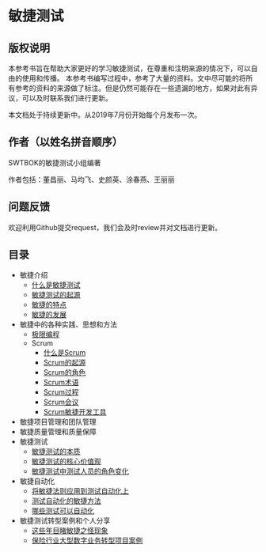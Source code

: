 # 敏捷测试

## **版权说明**
本参考书旨在帮助大家更好的学习敏捷测试，在尊重和注明来源的情况下，可以自由的使用和传播。
本参考书编写过程中，参考了大量的资料。文中尽可能的将所有参考的资料的来源做了标注。但是仍然可能存在一些遗漏的地方，如果对此有异议，可以及时联系我们进行更新。

本文档处于持续更新中。从2019年7月份开始每个月发布一次。


## **作者（以姓名拼音顺序）**
SWTBOK的敏捷测试小组编著

作者包括：董昌丽、马均飞、史颜英、涂春燕、王丽丽

## **问题反馈**
欢迎利用Github提交request，我们会及时review并对文档进行更新。

## 目录
- 敏捷介绍
  * [什么是敏捷测试](./Chapter1/AgileOverview.md#什么是敏捷测试)
  * [敏捷测试的起源](./Chapter1/AgileOverview.md#敏捷测试的起源)
  * [敏捷的特点](./Chapter1/AgileOverview.md#敏捷的特点)
  * [敏捷的发展](./Chapter1/AgileOverview.md#敏捷的发展)
- 敏捷中的各种实践、思想和方法
  * [极限编程](./Chapter2/xp.md)
  * Scrum
    * [什么是Scrum](./Chapter2/Scrum/什么是Scrum.md)
    * [Scrum的起源](./Chapter2/Scrum/Scrum的起源.md)
    * [Scrum的角色](./Chapter2/Scrum/Scrum的角色.md)
    * [Scrum术语](./Chapter2/Scrum/Scrum术语.md)
    * [Scrum过程](./Chapter2/Scrum/Scrum过程.md)
    * [Scrum会议](./Chapter2/Scrum/Scrum会议.md)
    * [Scrum敏捷开发工具](./Chapter2/Scrum/Scrum敏捷开发工具.md)
- 敏捷项目管理和团队管理
- 敏捷质量管理和质量保障
- 敏捷测试
  * [敏捷测试的本质](./Chapter5/敏捷测试的本质.md#敏捷测试的本质)
  * [敏捷测试的核心价值观](./Chapter5/敏捷测试的本质.md#敏捷测试的核心价值观)
  * [敏捷测试中测试人员的角色变化](./Chapter5/敏捷测试的本质.md#敏捷测试中测试人员的角色变化)
- 敏捷自动化
  * [将敏捷法则应用到测试自动化上](./Chapter6/AgileTestAutomation.md#将敏捷法则应用到测试自动化上)
  * [测试自动化的敏捷方法](./Chapter6/AgileTestAutomation.md#测试自动化的敏捷方法)
  * [哪些测试可以自动化](./Chapter6/AgileTestAutomation.md#哪些测试可以自动化)
- 敏捷测试转型案例和个人分享
  * [这些年目睹敏捷之怪现象](./Chapter1/AgileMU.md)
  * [保险行业大型数字业务转型项目案例](./Chapter6/aCaseOfSafe.md)
